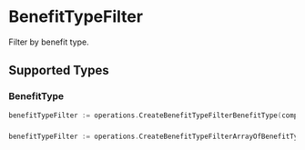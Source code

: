 # BenefitTypeFilter

Filter by benefit type.


## Supported Types

### BenefitType

```go
benefitTypeFilter := operations.CreateBenefitTypeFilterBenefitType(components.BenefitType{/* values here */})
```

### 

```go
benefitTypeFilter := operations.CreateBenefitTypeFilterArrayOfBenefitType([]components.BenefitType{/* values here */})
```

